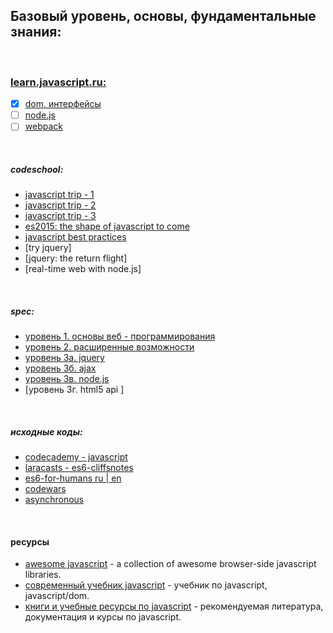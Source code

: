 ## Базовый уровень, основы, фундаментальные знания:

&nbsp;

### [learn.javascript.ru:](https://learn.javascript.ru/?map)
- [x] [dom, интерфейсы](link/others/learn.javascript/ch1.md)
- [ ] [node.js]()
- [ ] [webpack]()

&nbsp; 

##### codeschool:
* [javascript trip - 1](link/codeschool/js-road-trip-1/ch1.md)
* [javascript trip - 2](link/codeschool/js-road-trip-2/ch1.md)
* [javascript trip - 3](link/codeschool/js-road-trip-3/ch1.md)
* [es2015: the shape of javascript to come](link/codeschool/js-es6/ch1.md)
* [javascript best practices](link/codeschool/js-best-practices/ch1.md)
&nbsp;
* [try jquery]
* [jquery: the return flight]
&nbsp;
* [real-time web with node.js]

&nbsp; 

##### spec:
* [уровень 1. основы веб - программирования](link/specialist/level-1/ch1.md)
* [уровень 2. расширенные возможности](link/specialist/level-2/ch1.md)
* [уровень 3а. jquery](link/specialist/level-3/ch1.md)
* [уровень 3б. ajax](link/specialist/level-4/ch1.md)
* [уровень 3в. node.js](link/specialist/level-5/ch1.md)
* [уровень 3г. html5 api ]

&nbsp; 

##### исходные коды:
* [codecademy - javascript](link/others/codeacademy/ch1.md)
* [laracasts - es6-cliffsnotes](link/others/laracasts/ch1.md)
* [es6-for-humans ru | en](link/others/es6/)
* [codewars](link/others/codewars/ch1.md)
* [asynchronous](link/others/asynchronous/ch1.md)


&nbsp; 

#### ресурсы
- [awesome javascript](https://github.com/sorrycc/awesome-javascript) - a collection of awesome browser-side javascript libraries.
- [современный учебник javascript](http://learn.javascript.ru/) - учебник по javascript, javascript/dom.
- [книги и учебные ресурсы по javascript](http://ru.stackoverflow.com/questions/474385/%d0%9a%d0%bd%d0%b8%d0%b3%d0%b8-%d0%b8-%d1%83%d1%87%d0%b5%d0%b1%d0%bd%d1%8b%d0%b5-%d1%80%d0%b5%d1%81%d1%83%d1%80%d1%81%d1%8b-%d0%bf%d0%be-javascript) - рекомендуемая литература, документация и курсы по javascript.